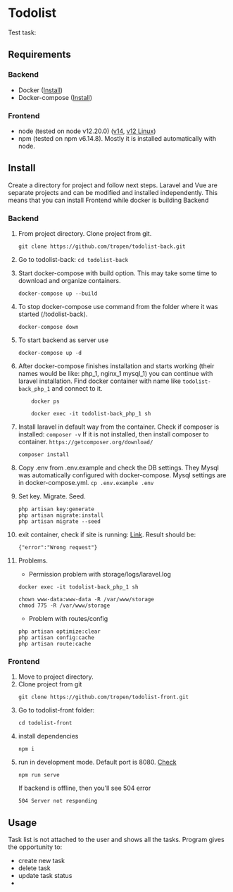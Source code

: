 # Todolist

Test task:

## Requirements

### Backend
- Docker ([Install](https://docs.docker.com/get-docker/))
- Docker-compose ([Install](https://docs.docker.com/compose/install/))
### Frontend
- node (tested on node v12.20.0) ([v14](https://nodejs.org/en/download/), [v12 Linux](https://computingforgeeks.com/how-to-install-nodejs-on-ubuntu-debian-linux-mint/))
- npm (tested on npm v6.14.8). Mostly it is installed automatically with node.

## Install
Create a directory for project and follow next steps.
Laravel and Vue are separate projects and can be modified and installed independently.
This means that you can install Frontend while docker is building Backend
### Backend
1. From project directory. Clone project from git.
   ```
   git clone https://github.com/tropen/todolist-back.git
   ```
2. Go to todolist-back: 
   `cd todolist-back`
3. Start docker-compose with build option. This may take some time to download and organize containers.
    ```
    docker-compose up --build
    ```
4. To stop docker-compose use command from the folder where it was started (<project>/todolist-back). 
   ```
   docker-compose down
   ```
5. To start backend as server use
   ```
   docker-compose up -d
   ```
6. After docker-compose finishes installation and starts working (their names would be like: php_1, nginx_1 mysql_1) you can continue with laravel installation.
   Find docker container with name like `todolist-back_php_1` and connect to it.
    ```
        docker ps
   
        docker exec -it todolist-back_php_1 sh 
    ```
7. Install laravel in default way from the container.
   Check if composer is installed: `composer -v`
   If it is not installed, then install composer to container.
   `https://getcomposer.org/download/`

   ```   
   composer install
   ```
8. Copy .env from .env.example and check the DB settings. They Mysql was automatically configured with docker-compose. Mysql settings are in docker-compose.yml.
   `cp .env.example .env`
9. Set key. Migrate. Seed.
   ```
   php artisan key:generate
   php artisan migrate:install
   php artisan migrate --seed
   ```
10. exit container, check if site is running: [Link](http://localhost:8001).
    Result should be:
    ```
    {"error":"Wrong request"}
    ```
10. Problems.
    - Permission problem with storage/logs/laravel.log
    ```
    docker exec -it todolist-back_php_1 sh 
     
    chown www-data:www-data -R /var/www/storage
    chmod 775 -R /var/www/storage
    ```
    
    - Problem with routes/config
    ```
    php artisan optimize:clear
    php artisan config:cache
    php artisan route:cache
    ```

### Frontend
1. Move to project directory. 
2. Clone project from git
    ```
    git clone https://github.com/tropen/todolist-front.git
    ```
3. Go to todolist-front folder:
   ```
   cd todolist-front
   ```
4. install dependencies
   ```
   npm i
   ```
5. run in development mode. Default port is 8080. [Check](http://localhost:8080)
   ```
   npm run serve
   ```
   If backend is offline, then you'll see 504 error
   ```
   504 Server not responding
   ```

## Usage
Task list is not attached to the user and shows all the tasks.
Program gives the opportunity to:
- create new task
- delete task
- update task status
- 
